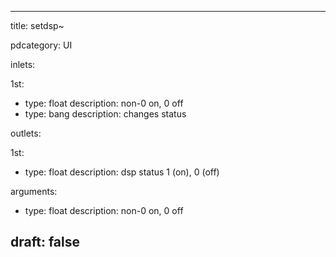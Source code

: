 --- 


title: setdsp~

pdcategory: UI

inlets:

  1st:
  - type: float
    description: non-0  on, 0  off
  - type: bang
    description: changes status

outlets:

  1st:
  - type: float
    description: dsp status  1 (on), 0 (off)

arguments:
  - type: float
    description: non-0  on, 0  off





draft: false
---